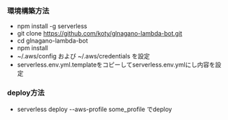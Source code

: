 ### 環境構築方法
* npm install -g serverless
* git clone https://github.com/koty/glnagano-lambda-bot.git
* cd glnagano-lambda-bot
* npm install
* ~/.aws/config および ~/.aws/credentials を設定
* serverless.env.yml.templateをコピーしてserverless.env.ymlにし内容を設定

### deploy方法
* serverless deploy --aws-profile some_profile でdeploy

